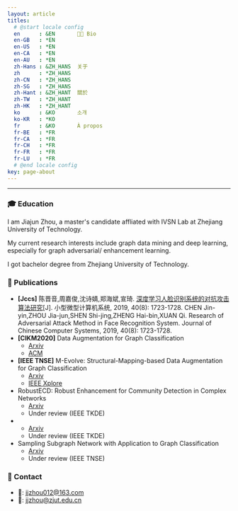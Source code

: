 ```yaml
---
layout: article
titles:
  # @start locale config
  en      : &EN       👨‍🎓 Bio
  en-GB   : *EN
  en-US   : *EN
  en-CA   : *EN
  en-AU   : *EN
  zh-Hans : &ZH_HANS  关于
  zh      : *ZH_HANS
  zh-CN   : *ZH_HANS
  zh-SG   : *ZH_HANS
  zh-Hant : &ZH_HANT  關於
  zh-TW   : *ZH_HANT
  zh-HK   : *ZH_HANT
  ko      : &KO       소개
  ko-KR   : *KO
  fr      : &KO       À propos
  fr-BE   : *FR
  fr-CA   : *FR
  fr-CH   : *FR
  fr-FR   : *FR
  fr-LU   : *FR
  # @end locale config
key: page-about
---
```


------



### 🎓 Education

I am Jiajun Zhou, a master's candidate affliated with IVSN Lab at Zhejiang University of Technology.

My current research interests include graph data mining and deep learning, especially for graph adversarial/ enhancement learning. 

I got bachelor degree from Zhejiang University of Technology.



### 📘 Publications

- **[Jccs]** 陈晋音,周嘉俊,沈诗婧,郑海斌,宣琦. [深度学习人脸识别系统的对抗攻击算法研究](http://xwxt.sict.ac.cn/CN/Y2019/V40/I8/1723)[J]. 小型微型计算机系统, 2019, 40(8): 1723-1728. CHEN Jin-yin,ZHOU Jia-jun,SHEN Shi-jing,ZHENG Hai-bin,XUAN Qi. Research of Adversarial Attack Method in Face Recognition System. Journal of Chinese Computer Systems, 2019, 40(8): 1723-1728.
- **[CIKM2020]** Data Augmentation for Graph Classification
  - [Arxiv](https://arxiv.org/abs/2009.09863)
  - [ACM](https://dl.acm.org/doi/abs/10.1145/3340531.3412086) 
- **[IEEE TNSE]** M-Evolve: Structural-Mapping-based Data Augmentation for Graph Classification
  - [Arxiv](https://arxiv.org/abs/2007.05700) 
  - [IEEE Xplore](https://ieeexplore.ieee.org/document/9237158)
- RobustECD: Robust Enhancement for Community Detection in Complex Networks
  - [Arxiv](https://arxiv.org/abs/1911.01670)
  - Under review (IEEE TKDE)
- - [Arxiv](https://arxiv.org/abs/1911.01670)
  - Under review (IEEE TKDE)
- Sampling Subgraph Network with Application to Graph Classification
  - [Arxiv](https://arxiv.org/abs/2102.05272)
  - Under review (IEEE TNSE)



### 📧 Contact 

- 📧: [jjzhou012@163.com]()
- 📧: [jjzhou@zjut.edu.cn]()


